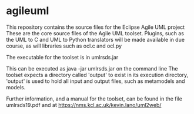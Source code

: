 # agileuml
This repository contains the source files for the Eclipse Agile UML project
These are the core source files of the Agile UML toolset. 
Plugins, such as the UML to C and UML to Python translators will be made available in due course, as will libraries such as ocl.c and ocl.py

The executable for the toolset is in umlrsds.jar

This can be executed as java -jar umlrsds.jar on the command line
The toolset expects a directory called 'output' to exist in its execution directory, 
'output' is used to hold all input and output files, such as metamodels and models.

Further information, and a manual for the toolset, can be found in the file umlrsds19.pdf and at https://nms.kcl.ac.uk/kevin.lano/uml2web/

